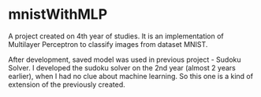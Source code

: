 # mnistWithMLP
A project created on 4th year of studies. It is an implementation of Multilayer Perceptron to classify images from dataset MNIST.

After development, saved model was used in previous project - Sudoku Solver. I developed the sudoku solver on the 2nd year (almost 2 years earlier), when I had no clue about machine learning. So this one is a kind of extension of the previously created.

